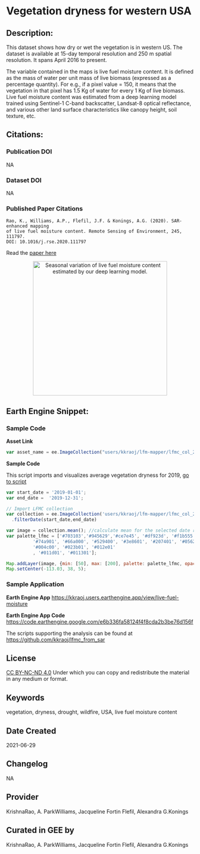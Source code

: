 
# Vegetation dryness for western USA

## Description:

This dataset shows how dry or wet the vegetation is in western US. The dataset is available at 15-day temporal resolution and 250 m spatial resolution. It spans April 2016 to present.

The variable contained in the maps is live fuel moisture content. It is defined as the mass of water per unit mass of live biomass (expressed as a percentage quantity). For e.g., if a pixel value = 150, it means that the vegetation in that pixel has 1.5 Kg of water for every 1 Kg of live biomass. Live fuel moisture content was estimated from a deep learning model trained using Sentinel-1 C-band backscatter, Landsat-8 optical reflectance, and various other land surface characteristics like canopy height, soil texture, etc.

## Citations:

### Publication DOI

NA

### Dataset DOI

NA

### Published Paper Citations

```
Rao, K., Williams, A.P., Flefil, J.F. & Konings, A.G. (2020). SAR-enhanced mapping
of live fuel moisture content. Remote Sensing of Environment, 245, 111797.
DOI: 10.1016/j.rse.2020.111797
```

Read the [paper here](https://www.sciencedirect.com/science/article/pii/S003442572030167X)

<p align="center">
  <img width="360" src="https://github.com/kkraoj/lfmc_from_sar/blob/master/figures/lfmc_2_panels_projected_annotated.gif?raw=true" alt="Seasonal variation of live fuel moisture content estimated by our deep learning model.">
</p>

## Earth Engine Snippet:

### Sample Code

**Asset Link**

```js
var asset_name = ee.ImageCollection("users/kkraoj/lfm-mapper/lfmc_col_25_may_2021")
```

**Sample Code**

This script imports and visualizes average vegetation dryness for 2019,
[go to script](https://code.earthengine.google.com/?scriptPath=users/sat-io/awesome-gee-catalog-examples:agriculture-vegetation-forestry/VEGETATION-DRYNESS-WESTERN-US)

```js
var start_date = '2019-01-01';
var end_date =  '2019-12-31';

// Import LFMC collection
var collection = ee.ImageCollection('users/kkraoj/lfm-mapper/lfmc_col_25_may_2021')
  .filterDate(start_date,end_date)

var image = collection.mean(); //calculate mean for the selected date range
var palette_lfmc = ['#703103','#945629','#ce7e45', '#df923d', '#f1b555', '#fcd163', '#99b718',
          '#74a901', '#66a000', '#529400', '#3e8601', '#207401', '#056201',
          '#004c00', '#023b01', '#012e01'
          , '#011d01', '#011301'];

Map.addLayer(image, {min: [50], max: [200], palette: palette_lfmc, opacity: 0.95}, 'LFMC mean');
Map.setCenter(-113.03, 38, 5);

```
### Sample Application

**Earth Engine App** https://kkraoj.users.earthengine.app/view/live-fuel-moisture

**Earth Engine App Code** https://code.earthengine.google.com/e6b336fa58124f4f8cda2b3be76d156f

The scripts supporting the analysis can be found at https://github.com/kkraoj/lfmc_from_sar

## License

[CC BY-NC-ND 4.0](https://creativecommons.org/licenses/by-nc-nd/4.0/) Under which you can copy and redistribute the material in any medium or format.

## Keywords

vegetation, dryness, drought, wildfire, USA, live fuel moisture content

## Date Created

2021-06-29

## Changelog

NA

## Provider

KrishnaRao, A. ParkWilliams, Jacqueline Fortin Flefil, Alexandra G.Konings

## Curated in GEE by
KrishnaRao, A. ParkWilliams, Jacqueline Fortin Flefil, Alexandra G.Konings
